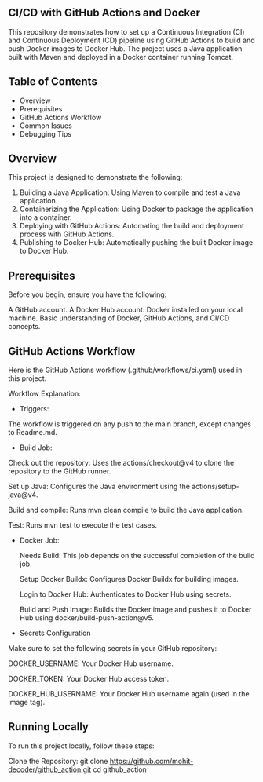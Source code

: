 CI/CD with GitHub Actions and Docker
------------------------------------
This repository demonstrates how to set up a Continuous Integration (CI) and Continuous Deployment (CD) pipeline using GitHub Actions to build and push Docker images to Docker Hub. The project uses a Java application built with Maven and deployed in a Docker container running Tomcat.

Table of Contents
-----------------
-  Overview
-  Prerequisites
-  GitHub Actions Workflow
-  Common Issues
-  Debugging Tips

Overview
-----------
This project is designed to demonstrate the following:

  1.  Building a Java Application: Using Maven to compile and test a Java application.
  2.  Containerizing the Application: Using Docker to package the application into a container.
  3.  Deploying with GitHub Actions: Automating the build and deployment process with GitHub Actions.
  4.  Publishing to Docker Hub: Automatically pushing the built Docker image to Docker Hub.

Prerequisites
-------------
Before you begin, ensure you have the following:

A GitHub account.
A Docker Hub account.
Docker installed on your local machine.
Basic understanding of Docker, GitHub Actions, and CI/CD concepts.

GitHub Actions Workflow
-----------------------
Here is the GitHub Actions workflow (.github/workflows/ci.yaml) used in this project.

Workflow Explanation:
-  Triggers:

The workflow is triggered on any push to the main branch, except changes to Readme.md.
-  Build Job:

  Check out the repository: Uses the actions/checkout@v4 to clone the repository to the GitHub runner.
  
  Set up Java: Configures the Java environment using the actions/setup-java@v4.
  
  Build and compile: Runs mvn clean compile to build the Java application.
  
  Test: Runs mvn test to execute the test cases.

- Docker Job:

  Needs Build: This job depends on the successful completion of the build job.

  Setup Docker Buildx: Configures Docker Buildx for building images.

  Login to Docker Hub: Authenticates to Docker Hub using secrets.

  Build and Push Image: Builds the Docker image and pushes it to Docker Hub using docker/build-push-action@v5.

-  Secrets Configuration

  Make sure to set the following secrets in your GitHub repository:
  
  DOCKER_USERNAME: Your Docker Hub username.
  
  DOCKER_TOKEN: Your Docker Hub access token.
  
  DOCKER_HUB_USERNAME: Your Docker Hub username again (used in the image tag).

Running Locally
---------------
To run this project locally, follow these steps:

Clone the Repository:
git clone https://github.com/mohit-decoder/github_action.git
cd github_action
